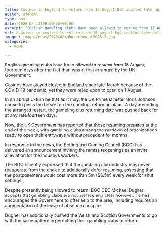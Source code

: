 ```yaml
---
title: Casinos in England to return from 15 August BGC invites late uplifting news
author: xforeal 
type: post
date: 2020-08-14T00:00:00+00:00
excerpt: 'English gambling clubs have been allowed to resume from 15 August; fourteen days after the fact than was at first arranged by the UK Government '
url: /casinos-in-england-to-return-from-15-august-bgc-invites-late-uplifting-news/
image : images/news/2020/08/ukgovernment2018-2.jpg
categories:
  - news

---
```

English gambling clubs have been allowed to resume from 15 August; fourteen days after the fact than was at first arranged by the UK Government. 

Casinos have stayed closed in England since late-March because of the COVID-19 pandemic, yet they were relied upon to open on 1 August. 

In an abrupt U-turn be that as it may, the UK Prime Minister Boris Johnson chose to press the breaks on the countrys returning plans. A day preceding the arranged restart, the gambling club returning date was pushed back for at any rate fourteen days. 

Now, the UK Government has reported that those resuming prepares at the end of the week, with gambling clubs among the rundown of organizations ready to open their entryways without precedent for months. 

In response to the news, the Betting and Gaming Council (BGC) has delivered an announcement inviting the remiss reopenings as an invite alleviation for the industrys workers. 

The BGC recently expressed that the gambling club industry may never recuperate from the choice to additionally defer resuming, assessing that the postponement would cost more than 5m ($6.5m) every week for shut settings. 

Despite presently being allowed to return, BGC CEO Michael Dugher accepts that gambling clubs are not yet free and clear however. He has encouraged the Government to offer help to the area, including requires an augmentation of the leave of absence conspire. 

Dugher has additionally pushed the Welsh and Scottish Governments to go with the same pattern in permitting their gambling clubs to return.